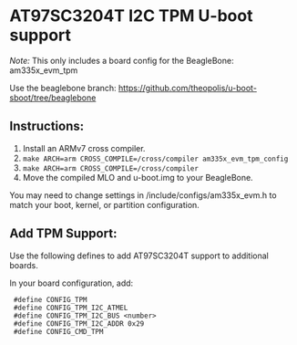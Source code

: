 AT97SC3204T I2C TPM U-boot support
=============================================

*Note:* This only includes a board config for the BeagleBone: am335x_evm_tpm

Use the beaglebone branch: https://github.com/theopolis/u-boot-sboot/tree/beaglebone

## Instructions:

1. Install an ARMv7 cross compiler.
2. `make ARCH=arm CROSS_COMPILE=/cross/compiler am335x_evm_tpm_config`
3. `make ARCH=arm CROSS_COMPILE=/cross/compiler`
4. Move the compiled MLO and u-boot.img to your BeagleBone.

You may need to change settings in /include/configs/am335x_evm.h to 
match your boot, kernel, or partition configuration.

## Add TPM Support:

Use the following defines to add AT97SC3204T support to additional boards.

In your board configuration, add:
```
 #define CONFIG_TPM
 #define CONFIG_TPM_I2C_ATMEL
 #define CONFIG_TPM_I2C_BUS <number>
 #define CONFIG_TPM_I2C_ADDR 0x29
 #define CONFIG_CMD_TPM
```

